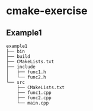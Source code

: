 # cmake-exercise
## Example1
```
example1
├── bin
├── build
├── CMakeLists.txt
├── include
│   ├── func1.h
│   └── func2.h
└── src
    ├── CMakeLists.txt
    ├── func1.cpp
    ├── func2.cpp
    └── main.cpp
```
